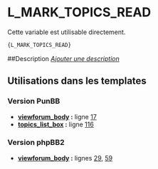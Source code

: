 # L_MARK_TOPICS_READ


Cette variable est utilisable directement.

```html
{L_MARK_TOPICS_READ}
```

##Description
[*Ajouter une description*](https://fa-tvars.appspot.com/var/L_MARK_TOPICS_READ)

## Utilisations dans les templates

### Version PunBB
* __[viewforum_body](../tpl/var/punbb/viewforum_body.md#readme) :__ ligne [17](../tpl/src/punbb/viewforum_body.tpl#L17)
* __[topics_list_box](../tpl/var/punbb/topics_list_box.md#readme) :__ ligne [116](../tpl/src/punbb/topics_list_box.tpl#L116)

### Version phpBB2
* __[viewforum_body](../tpl/var/subsilver/viewforum_body.md#readme) :__ lignes [29](../tpl/src/subsilver/viewforum_body.tpl#L29), [59](../tpl/src/subsilver/viewforum_body.tpl#L59)